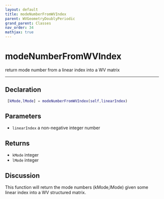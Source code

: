 ```yaml
---
layout: default
title: modeNumberFromWVIndex
parent: WVGeometryDoublyPeriodic
grand_parent: Classes
nav_order: 34
mathjax: true
---
```


#  modeNumberFromWVIndex

return mode number from a linear index into a WV matrix


---

## Declaration
```matlab
 [kMode,lMode] = modeNumberFromWVIndex(self,linearIndex)
```
## Parameters
+ `linearIndex`  a non-negative integer number

## Returns
+ `kMode`  integer
+ `lMode`  integer

## Discussion

  This function will return the mode numbers (kMode,lMode)
  given some linear index into a WV structured matrix.
 
          

